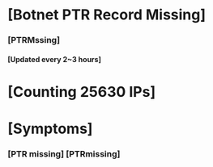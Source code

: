 # [Botnet PTR Record Missing]
### [PTRMssing]
#### [Updated every 2~3 hours]

# [Counting 25630 IPs]

# [Symptoms] 
###   [PTR missing] [PTRmissing]
